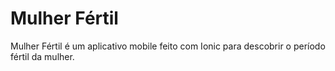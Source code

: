 Mulher Fértil
=====================

Mulher Fértil é um aplicativo mobile feito com Ionic para descobrir o período fértil da mulher.


